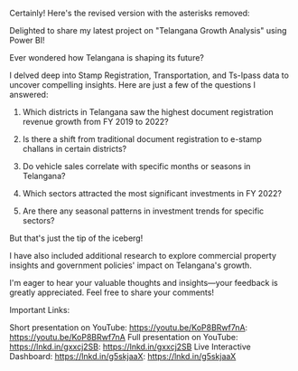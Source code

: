 Certainly! Here's the revised version with the asterisks removed:

Delighted to share my latest project on "Telangana Growth Analysis" using Power BI!

Ever wondered how Telangana is shaping its future?

I delved deep into Stamp Registration, Transportation, and Ts-Ipass data to uncover compelling insights. Here are just a few of the questions I answered:

1. Which districts in Telangana saw the highest document registration revenue growth from FY 2019 to 2022?

2. Is there a shift from traditional document registration to e-stamp challans in certain districts?

3. Do vehicle sales correlate with specific months or seasons in Telangana?

4. Which sectors attracted the most significant investments in FY 2022?

5. Are there any seasonal patterns in investment trends for specific sectors?

But that's just the tip of the iceberg!

I have also included additional research to explore commercial property insights and government policies' impact on Telangana's growth.

I'm eager to hear your valuable thoughts and insights—your feedback is greatly appreciated. Feel free to share your comments!

Important Links:

Short presentation on YouTube: https://youtu.be/KoP8BRwf7nA: https://youtu.be/KoP8BRwf7nA
Full presentation on YouTube: https://lnkd.in/gxxcj2SB: https://lnkd.in/gxxcj2SB
Live Interactive Dashboard: https://lnkd.in/g5skjaaX: https://lnkd.in/g5skjaaX
